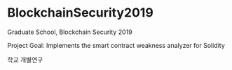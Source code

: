# BlockchainSecurity2019
Graduate School, Blockchain Security 2019

Project Goal: Implements the smart contract weakness analyzer for Solidity

학교 개별연구